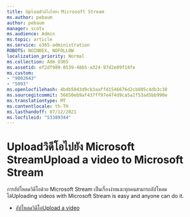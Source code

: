 ```yaml
---
title: Uploadวิดีโอไปยัง Microsoft Stream
ms.author: pebaum
author: pebaum
manager: scotv
ms.audience: Admin
ms.topic: article
ms.service: o365-administration
ROBOTS: NOINDEX, NOFOLLOW
localization_priority: Normal
ms.collection: Adm_O365
ms.assetid: ef2df989-8539-48b5-a324-97d2e09f14fe
ms.custom:
- "9002643"
- "5093"
ms.openlocfilehash: 4b4b5043d9cb3aaffd1546676d2cb805c4db3c38
ms.sourcegitcommit: 56650eb9af437ff97e4f4d9ca5a2f53ad5bb990e
ms.translationtype: MT
ms.contentlocale: th-TH
ms.lasthandoff: 07/12/2021
ms.locfileid: "53389344"
---
```

# <a name="upload-a-video-to-microsoft-stream"></a><span data-ttu-id="c9aa8-102">Uploadวิดีโอไปยัง Microsoft Stream</span><span class="sxs-lookup"><span data-stu-id="c9aa8-102">Upload a video to Microsoft Stream</span></span>

<span data-ttu-id="c9aa8-103">การอัปโหลดวิดีโอด้วย Microsoft Stream เป็นเรื่องง่ายและทุกคนสามารถอัปโหลดได้</span><span class="sxs-lookup"><span data-stu-id="c9aa8-103">Uploading videos with Microsoft Stream is easy and anyone can do it.</span></span>

- [<span data-ttu-id="c9aa8-104">อัปโหลดวิดีโอ</span><span class="sxs-lookup"><span data-stu-id="c9aa8-104">Upload a video</span></span>](/stream/portal-upload-video)
